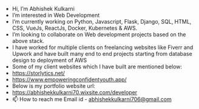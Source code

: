 - Hi, I’m Abhishek Kulkarni
- I’m interested in Web Development
- I’m currently working on Python, Javascript, Flask, Django, SQL, HTML, CSS, VueJs, ReactJs, Docker, Kubernetes & AWS.
- I’m looking to collaborate on Web development projects based on the above stack.
- I have worked for multiple clients on freelancing websites like Fiverr and Upwork and have built many end to end projects starting from database design to          deployment of AWS
- Some of my client websites which I have built are mentioned below:
-    https://storlytics.net/
-    https://www.empoweringconfidentyouth.app/
- Below is my portfolio website url:
-    https://abhishekkulkarni70.wixsite.com/developer
- 📫 How to reach me 
     Email id - abhishekkulkarni706@gmail.com

<!---
abhi-kulkarni/abhi-kulkarni is a ✨ special ✨ repository because its `README.md` (this file) appears on your GitHub profile.
You can click the Preview link to take a look at your changes.
--->
